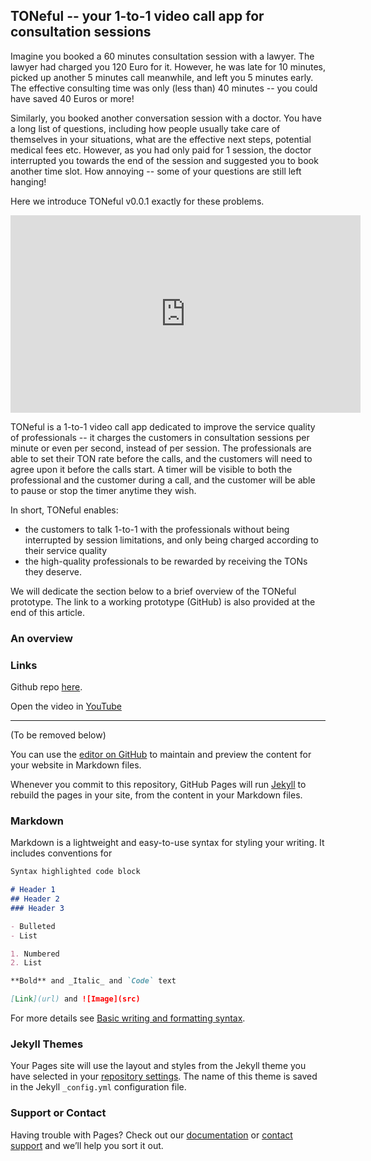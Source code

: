 ## TONeful -- your 1-to-1 video call app for consultation sessions

Imagine you booked a 60 minutes consultation session with a lawyer. The lawyer had charged you 120 Euro for it. However, he was late for 10 minutes, picked up another 5 minutes call meanwhile, and left you 5 minutes early. The effective consulting time was only (less than) 40 minutes -- you could have saved 40 Euros or more! 

Similarly, you booked another conversation session with a doctor. You have a long list of questions, including how people usually take care of themselves in your situations, what are the effective next steps, potential medical fees etc. However, as you had only paid for 1 session, the doctor interrupted you towards the end of the session and suggested you to book another time slot. How annoying -- some of your questions are still left hanging!

Here we introduce TONeful v0.0.1 exactly for these problems. 

<p align='center'>
  <iframe width='560' height='316' src='https://www.youtube.com/watch?v=hjMx8EuyZJ8' title='How to embed videos into Github Pages' frameborder='0'        allow='accelerometer;autoplay;clipboard-write;encrypted-media;gyroscope;picture-in-picture' allowfullscreen></iframe>
</p>

TONeful is a 1-to-1 video call app dedicated to improve the service quality of professionals -- it charges the customers in consultation sessions per minute or even per second, instead of per session. The professionals are able to set their TON rate before the calls, and the customers will need to agree upon it before the calls start. A timer will be visible to both the professional and the customer during a call, and the customer will be able to pause or stop the timer anytime they wish. 

In short, TONeful enables:

- the customers to talk 1-to-1 with the professionals without being interrupted by session limitations, and only being charged according to their service quality
- the high-quality professionals to be rewarded by receiving the TONs they deserve.

We will dedicate the section below to a brief overview of the TONeful prototype. The link to a working prototype (GitHub) is also provided at the end of this article.

### An overview

### Links

Github repo [here](https://github.com/K-Monty/hackaTON).

Open the video in [YouTube](https://www.youtube.com)

-----------------------------------------------------------------------

(To be removed below)

You can use the [editor on GitHub](https://github.com/K-Monty/hackaTON/edit/gh-pages/index.md) to maintain and preview the content for your website in Markdown files.

Whenever you commit to this repository, GitHub Pages will run [Jekyll](https://jekyllrb.com/) to rebuild the pages in your site, from the content in your Markdown files.

### Markdown

Markdown is a lightweight and easy-to-use syntax for styling your writing. It includes conventions for

```markdown
Syntax highlighted code block

# Header 1
## Header 2
### Header 3

- Bulleted
- List

1. Numbered
2. List

**Bold** and _Italic_ and `Code` text

[Link](url) and ![Image](src)
```

For more details see [Basic writing and formatting syntax](https://docs.github.com/en/github/writing-on-github/getting-started-with-writing-and-formatting-on-github/basic-writing-and-formatting-syntax).

### Jekyll Themes

Your Pages site will use the layout and styles from the Jekyll theme you have selected in your [repository settings](https://github.com/K-Monty/hackaTON/settings/pages). The name of this theme is saved in the Jekyll `_config.yml` configuration file.

### Support or Contact

Having trouble with Pages? Check out our [documentation](https://docs.github.com/categories/github-pages-basics/) or [contact support](https://support.github.com/contact) and we’ll help you sort it out.
